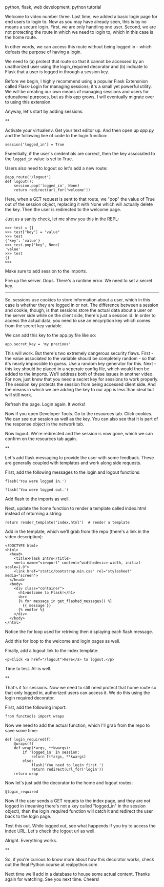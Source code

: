 
python, flask, web development, python tutorial

Welcome to video number three. Last time, we added a basic login page for end users to login to. Now as you may have already seen, this is by no means a secure login. First, we are only handling one user. Second, we are not protecting the route in which we need to login to, which in this case is the home route.

In other words, we can access this route without being logged in - which defeats the purpose of having a login. 

We need to (a) protect that route so that it cannot be accessed by an unathorized user using the login_required decorator and (b) indicate to Flask that a user is logged in through a session key.

Before we begin, I highly recommend using a popular Flask Extensnion called Flask-Login for managing sessions; it's a small yet powerful utility. We will be creating our own means of managing sessions and users for educational purposes, but as this app grows, I will eventually migrate over to using this extension.

Anyway, let's start by adding sessions.

**

Activate your virtualenv. Get your text editor up. And then open up *app.py* and the following line of code to the login function:

```
session['logged_in'] = True
```

Eseentially, if the user's credentials are correct, then the key associated to the `logged_in` value is set to True.

Users also need to logout so let's add a new route:

```
@app.route('/logout')
def logout():
	session.pop('logged_in', None)
	return redirect(url_for('welcome'))
```

Here, when a GET request is sent to that route, we "pop" the value of True out of the session object, replacing it with None which will actually delete the key. Then the user is redirected to the welcome page.

Just as a sanity check, let me show you this in the REPL:

```
>>> test = {}
>>> test["key"] = "value"
>>> test
{'key': 'value'}
>>> test.pop("key", None)
'value'
>>> test
{}
>>>
```

Make sure to add session to the imports.

Fire up the server. Oops. There's a runtime error. We need to set a secret key. 

***

So, sessions use cookies to store information about a user, which in this case is whether they are logged in or not. The difference between a session and cookie, though, is that sessions store the actual data about a user on the server side while on the client side, there's just a session id. In order to access the actual data, you need to use an encyrption key which comes from the secret key variable.

We can add this key to the app.py file like so:

```
app.secret_key = 'my precious'
```

This will work. But there's two extremely dangerous security flaws. First - the value associated to the variable should be completely random - so that it's nearly impossible to guess. Use a random key generator for this. Next - this key should be placed in a seperate config file, which would then be added to the imports. We'll address both of these issues in another video. For now, just know that you need a secret key for sessions to work properly. The session key protects the session from being accessed client side. And the means in which we are adding the key to our app is less than ideal but will still work. 

Refresh the page. Login again. It works! 

Now if you open Developer Tools. Go to the resources tab. Click cookies. We can see our session as well as the key. You can also see that it is part of the response object in the network tab.

Now logout. We're redirected and the session is now gone, which we can confirm on the resources tab again.

**

Let's add flask messaging to provide the user with some feedback. These are generally coupled with templates and work along side requests.

First, add the following messages to the login and logout functions: 

```
flash('You were logged in.')

flash('You were logged out.')
```

Add flash to the imports as well.

Next, update the home function to render a template called index.html instead of returning a string:

```
return render_template('index.html')  # render a template
```

Add in the template, which we'll grab from the repo (there's a link in the video description):

```
<!DOCTYPE html>
<html>
  <head>
    <title>Flask Intro</title>
    <meta name="viewport" content="width=device-width, initial-scale=1.0">
    <link href="static/bootstrap.min.css" rel="stylesheet" media="screen">
  </head>
  <body>
    <div class="container">
      <h1>Welcome to Flask!</h1>
      <br>
      {% for message in get_flashed_messages() %}
      	{{ message }}
      {% endfor %}
    </div>
  </body>
</html>
```

Notice the for loop used for retriving then displaying each flash message.

Add this for loop to the welcome and login pages as well. 

Finally, add a logout link to the index template:

```
<p>Click <a href="/logout">here</a> to logout.</p>
```

Time to test. All is well.

**

That's it for sessions. Now we need to still nned protect that home route so that only logged in, authorized users can access it. We do this using the login required decorator.

First, add the following import:

```
from functools import wraps
```

Now we need to add the actual function, which I'll grab from the repo to save some time:

```
def login_required(f):
    @wraps(f)
    def wrap(*args, **kwargs):
        if 'logged_in' in session:
            return f(*args, **kwargs)
        else:
            flash('You need to login first.')
            return redirect(url_for('login'))
    return wrap
```

Now let's just add the decorator to the home and logout routes:

```
@login_required
```

Now if the user sends a GET requets to the index page, and they are not logged in (meaning there's not a key called "logged_in" in the session object), then the login_required function will catch it and redirect the user back to the login page.

Test this out. While logged out, see what happends if you try to access the index URL. Let's check the logout url as well.

Alright. Everything works. 

**

So, if you're curious to know more about how this decorator works, check out the Real Python course at realpython.com. 

Next time we'll add in a database to house some actual content. Thanks again for watching. See you next time. Cheers!